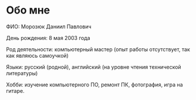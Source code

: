 # Обо мне

ФИО: Морозюк Даниил Павлович

День рождения: 8 мая 2003 года

Род деятельности: компьютерный мастер (опыт работы отсутствует, так как являюсь самоучкой)

Языки: русский (родной), английский (на уровне чтения технической литературы)

Хобби: изучение компьютерного ПО, ремонт ПК, фотография, игра на гитаре.

